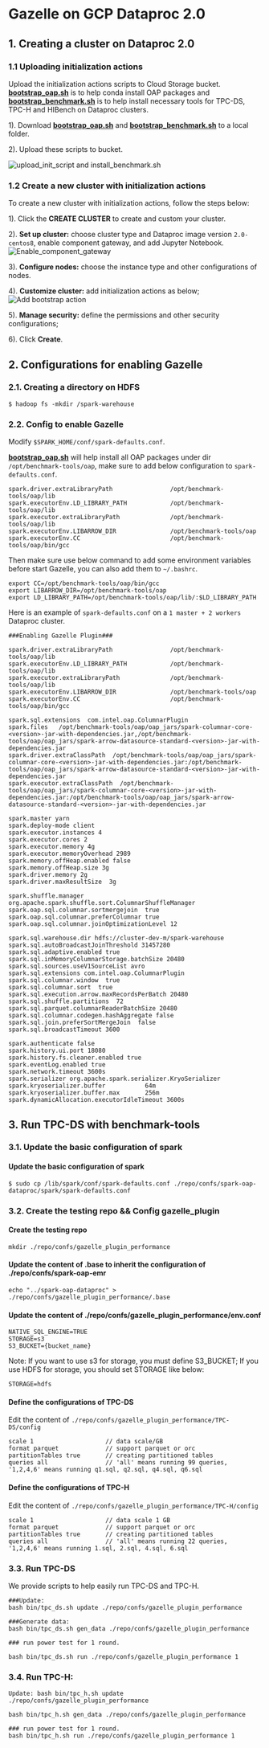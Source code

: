 # Gazelle on GCP Dataproc 2.0

## 1. Creating a cluster on Dataproc 2.0

### 1.1 Uploading initialization actions

Upload the initialization actions scripts to Cloud Storage bucket. 
**[bootstrap_oap.sh](../bootstrap_oap.sh)** is to help conda install OAP packages and
**[bootstrap_benchmark.sh](./bootstrap_benchmark.sh)** is to help install necessary tools for TPC-DS, TPC-H and HIBench on Dataproc clusters.
    
1). Download **[bootstrap_oap.sh](../bootstrap_oap.sh)** and **[bootstrap_benchmark.sh](./bootstrap_benchmark.sh)** to a local folder.

2). Upload these scripts to bucket.

![upload_init_script and install_benchmark.sh](../imgs/upload_scripts_to_bucket.png)


### 1.2 Create a new cluster with initialization actions

To create a new cluster with initialization actions, follow the steps below:

1). Click the  **CREATE CLUSTER** to create and custom your cluster.

2). **Set up cluster:** choose cluster type and Dataproc image version `2.0-centos8`, enable component gateway, and add Jupyter Notebook.
![Enable_component_gateway](../imgs/component_gateway.png)

3). **Configure nodes:** choose the instance type and other configurations of nodes.

4). **Customize cluster:** add initialization actions as below;
![Add bootstrap action](../imgs/add_scripts.png)

5). **Manage security:** define the permissions and other security configurations;

6). Click **Create**. 

## 2. Configurations for enabling Gazelle

### 2.1. Creating a directory on HDFS 

```
$ hadoop fs -mkdir /spark-warehouse
```


### 2.2. Config to enable Gazelle

Modify `$SPARK_HOME/conf/spark-defaults.conf`. 

**[bootstrap_oap.sh](../bootstrap_oap.sh)** will help install all OAP packages under dir `/opt/benchmark-tools/oap`,
make sure to add below configuration to `spark-defaults.conf`.

```
spark.driver.extraLibraryPath                /opt/benchmark-tools/oap/lib
spark.executorEnv.LD_LIBRARY_PATH            /opt/benchmark-tools/oap/lib
spark.executor.extraLibraryPath              /opt/benchmark-tools/oap/lib
spark.executorEnv.LIBARROW_DIR               /opt/benchmark-tools/oap
spark.executorEnv.CC                         /opt/benchmark-tools/oap/bin/gcc
```
Then make sure use below command to add some environment variables before start Gazelle, you can also add them to `~/.bashrc`.
```
export CC=/opt/benchmark-tools/oap/bin/gcc
export LIBARROW_DIR=/opt/benchmark-tools/oap
export LD_LIBRARY_PATH=/opt/benchmark-tools/oap/lib/:$LD_LIBRARY_PATH
```


Here is an example of `spark-defaults.conf` on a `1 master + 2 workers` Dataproc cluster.

```
###Enabling Gazelle Plugin###

spark.driver.extraLibraryPath                /opt/benchmark-tools/oap/lib
spark.executorEnv.LD_LIBRARY_PATH            /opt/benchmark-tools/oap/lib
spark.executor.extraLibraryPath              /opt/benchmark-tools/oap/lib
spark.executorEnv.LIBARROW_DIR               /opt/benchmark-tools/oap
spark.executorEnv.CC                         /opt/benchmark-tools/oap/bin/gcc

spark.sql.extensions  com.intel.oap.ColumnarPlugin
spark.files   /opt/benchmark-tools/oap/oap_jars/spark-columnar-core-<version>-jar-with-dependencies.jar,/opt/benchmark-tools/oap/oap_jars/spark-arrow-datasource-standard-<version>-jar-with-dependencies.jar
spark.driver.extraClassPath  /opt/benchmark-tools/oap/oap_jars/spark-columnar-core-<version>-jar-with-dependencies.jar:/opt/benchmark-tools/oap/oap_jars/spark-arrow-datasource-standard-<version>-jar-with-dependencies.jar
spark.executor.extraClassPath  /opt/benchmark-tools/oap/oap_jars/spark-columnar-core-<version>-jar-with-dependencies.jar:/opt/benchmark-tools/oap/oap_jars/spark-arrow-datasource-standard-<version>-jar-with-dependencies.jar

spark.master yarn
spark.deploy-mode client
spark.executor.instances 4
spark.executor.cores 2
spark.executor.memory 4g
spark.executor.memoryOverhead 2989
spark.memory.offHeap.enabled false
spark.memory.offHeap.size 3g
spark.driver.memory 2g
spark.driver.maxResultSize  3g

spark.shuffle.manager     org.apache.spark.shuffle.sort.ColumnarShuffleManager
spark.oap.sql.columnar.sortmergejoin  true
spark.oap.sql.columnar.preferColumnar true
spark.oap.sql.columnar.joinOptimizationLevel 12

spark.sql.warehouse.dir hdfs://cluster-dev-m/spark-warehouse
spark.sql.autoBroadcastJoinThreshold 31457280
spark.sql.adaptive.enabled true
spark.sql.inMemoryColumnarStorage.batchSize 20480
spark.sql.sources.useV1SourceList avro
spark.sql.extensions com.intel.oap.ColumnarPlugin
spark.sql.columnar.window  true
spark.sql.columnar.sort  true
spark.sql.execution.arrow.maxRecordsPerBatch 20480
spark.sql.shuffle.partitions  72
spark.sql.parquet.columnarReaderBatchSize 20480
spark.sql.columnar.codegen.hashAggregate false
spark.sql.join.preferSortMergeJoin  false
spark.sql.broadcastTimeout 3600

spark.authenticate false
spark.history.ui.port 18080
spark.history.fs.cleaner.enabled true
spark.eventLog.enabled true
spark.network.timeout 3600s
spark.serializer org.apache.spark.serializer.KryoSerializer
spark.kryoserializer.buffer           64m
spark.kryoserializer.buffer.max       256m
spark.dynamicAllocation.executorIdleTimeout 3600s

```

## 3. Run TPC-DS with benchmark-tools

### 3.1. Update the basic configuration of spark

#### Update the basic configuration of spark
```
$ sudo cp /lib/spark/conf/spark-defaults.conf ./repo/confs/spark-oap-dataproc/spark/spark-defaults.conf
```

### 3.2. Create the testing repo && Config gazelle_plugin

#### Create the testing repo
```
mkdir ./repo/confs/gazelle_plugin_performance
```
#### Update the content of .base to inherit the configuration of ./repo/confs/spark-oap-emr
```
echo "../spark-oap-dataproc" > ./repo/confs/gazelle_plugin_performance/.base
```
#### Update the content of ./repo/confs/gazelle_plugin_performance/env.conf
```
NATIVE_SQL_ENGINE=TRUE
STORAGE=s3
S3_BUCKET={bucket_name}
```
Note: If you want to use s3 for storage, you must define S3_BUCKET; 
If you use HDFS for storage, you should set STORAGE like below:

```
STORAGE=hdfs
```

#### Define the configurations of TPC-DS

Edit the content of `./repo/confs/gazelle_plugin_performance/TPC-DS/config`

```
scale 1                    // data scale/GB
format parquet             // support parquet or orc
partitionTables true       // creating partitioned tables
queries all                // 'all' means running 99 queries, '1,2,4,6' means running q1.sql, q2.sql, q4.sql, q6.sql
```

#### Define the configurations of TPC-H

Edit the content of `./repo/confs/gazelle_plugin_performance/TPC-H/config`
```
scale 1                    // data scale 1 GB
format parquet             // support parquet or orc
partitionTables true       // creating partitioned tables
queries all                // 'all' means running 22 queries, '1,2,4,6' means running 1.sql, 2.sql, 4.sql, 6.sql
```

### 3.3. Run TPC-DS

We provide scripts to help easily run TPC-DS and TPC-H.

```
###Update: 
bash bin/tpc_ds.sh update ./repo/confs/gazelle_plugin_performance   

###Generate data: 
bash bin/tpc_ds.sh gen_data ./repo/confs/gazelle_plugin_performance

### run power test for 1 round.

bash bin/tpc_ds.sh run ./repo/confs/gazelle_plugin_performance 1
```

### 3.4. Run TPC-H:  

```
Update: bash bin/tpc_h.sh update ./repo/confs/gazelle_plugin_performance   

bash bin/tpc_h.sh gen_data ./repo/confs/gazelle_plugin_performance

### run power test for 1 round.
bash bin/tpc_h.sh run ./repo/confs/gazelle_plugin_performance 1
```
